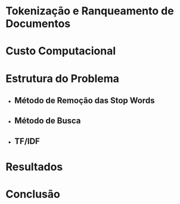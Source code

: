# Tokenização e Ranqueamento de Documentos

# Custo Computacional

# Estrutura do Problema

- <h2>Método de Remoção das Stop Words</h2>

- <h2>Método de Busca</h2>

- <h2>TF/IDF</h2>

# Resultados

# Conclusão
